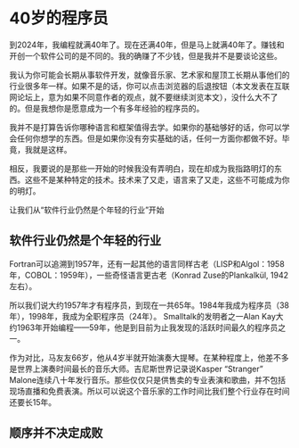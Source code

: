 # 40岁的程序员
到2024年，我编程就满40年了。现在还满40年，但是马上就满40年了。赚钱和开创一个软件公司的是不同的。我的确赚了不少钱，但是我并不是要谈论这些。

我认为你可能会长期从事软件开发，就像音乐家、艺术家和屋顶工长期从事他们的行业很多年一样。如果不是的话，你可以点击浏览器的后退按钮（本文发表在互联网论坛上，意为如果不同意作者的观点，就不要继续浏览本文），没什么大不了的。但是我想你是愿意成为一个有多年经验的程序员的。

我并不是打算告诉你哪种语言和框架值得去学。如果你的基础够好的话，你可以学会任何你想学的东西。但是如果你没有夯实基础的话，任何一方面你都做不好。毕竟，我就是这样。

相反，我要说的是那些一开始的时候我没有弄明白，现在却成为我指路明灯的东西。这些不是某种特定的技术。技术来了又走，语言来了又走，这些不可能成为你的明灯。

让我们从“软件行业仍然是个年轻的行业”开始

## 软件行业仍然是个年轻的行业

Fortran可以追溯到1957年，还有一起其他的语言同样古老（LISP和Algol：1958年，COBOL：1959年），一些奇怪语言更古老（Konrad Zuse的Plankalkül, 1942左右）。

所以我们说大约1957年才有程序员，到现在一共65年。1984年我成为程序员（38年），1998年，我成为全职程序员（24年）。 Smalltalk的发明者之一Alan Kay大约1963年开始编程——59年，他是到目前为止我发现的活跃时间最久的程序员之一。

作为对比，马友友66岁，他从4岁半就开始演奏大提琴。在某种程度上，他差不多是世界上演奏时间最长的音乐大师。吉尼斯世界记录说Kasper  “Stranger”  Malone连续八十年发行音乐。那些仅仅只是供售卖的专业表演和歌曲，并不包括现场直播和免费表演。所以可以说这个音乐家的工作时间比我们整个行业存在时间还要长15年。

## 顺序并不决定成败
